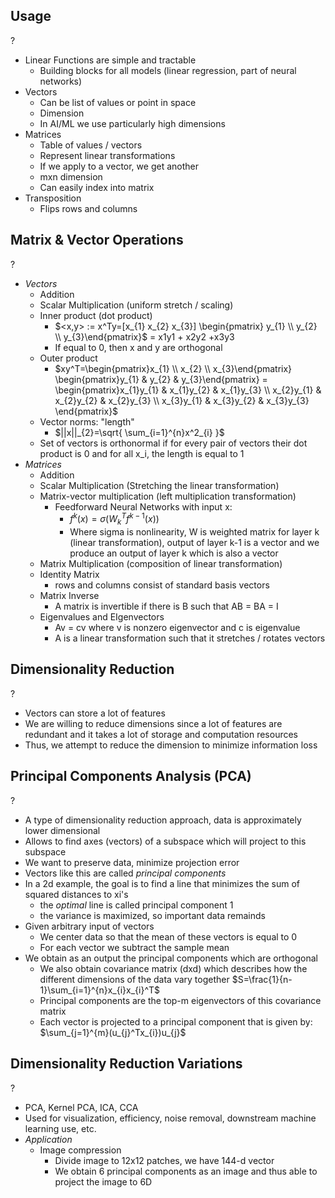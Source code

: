 ## Usage
?
- Linear Functions are simple and tractable
	- Building blocks for all models (linear regression, part of neural networks)
- Vectors
	- Can be list of values or point in space
	- Dimension
	- In AI/ML we use particularly high dimensions
- Matrices
	- Table of values / vectors
	- Represent linear transformations
	- If we apply to a vector, we get another
	- mxn dimension
	- Can easily index into matrix
- Transposition
	- Flips rows and columns
<!--SR:!2025-09-29,4,270-->

## Matrix & Vector Operations
?
- *Vectors*
	- Addition
	- Scalar Multiplication (uniform stretch / scaling)
	- Inner product (dot product)
		- $<x,y> := x^Ty=[x_{1} x_{2} x_{3}] \begin{pmatrix} y_{1} \\ y_{2} \\ y_{3}\end{pmatrix}$ = x1y1 + x2y2 +x3y3
		- If equal to 0, then x and y are orthogonal
	- Outer product
		- $xy^T=\begin{pmatrix}x_{1} \\ x_{2} \\ x_{3}\end{pmatrix} \begin{pmatrix}y_{1}  & y_{2}  & y_{3}\end{pmatrix} = \begin{pmatrix}x_{1}y_{1}  & x_{1}y_{2} & x_{1}y_{3} \\ x_{2}y_{1} & x_{2}y_{2} & x_{2}y_{3} \\ x_{3}y_{1} & x_{3}y_{2} & x_{3}y_{3} \end{pmatrix}$
	- Vector norms: "length"
		- $||x||_{2}=\sqrt{ \sum_{i=1}^{n}x^2_{i} }$
	- Set of vectors is orthonormal if for every pair of vectors their dot product is 0 and for all x_i, the length is equal to 1
- *Matrices*
	- Addition
	- Scalar Multiplication (Stretching the linear transformation)
	- Matrix-vector multiplication (left multiplication transformation)
		- Feedforward Neural Networks with input x:
			- $f^k(x)=\sigma(W^T_{k}f^{k-1}(x))$
			- Where sigma is nonlinearity, W is weighted matrix for layer k (linear transformation), output of layer k-1 is a vector and we produce an output of layer k which is also a vector
	- Matrix Multiplication (composition of linear transformation)
	- Identity Matrix
		- rows and columns consist of standard basis vectors
	- Matrix Inverse
		- A matrix is invertible if there is B such that AB = BA = I
	- Eigenvalues and EIgenvectors
		- Av = cv where v is nonzero eigenvector and c is eigenvalue
		- A is a linear transformation such that it stretches / rotates vectors
<!--SR:!2025-09-29,4,270-->

## Dimensionality Reduction
?
- Vectors can store a lot of features
- We are willing to reduce dimensions since a lot of features are redundant and it takes a lot of storage and computation resources
- Thus, we attempt to reduce the dimension to minimize information loss
<!--SR:!2025-09-29,4,270-->

## Principal Components Analysis (PCA)
?
- A type of dimensionality reduction approach, data is approximately lower dimensional
- Allows to find axes (vectors) of a subspace which will project to this subspace
- We want to preserve data, minimize projection error
- Vectors like this are called *principal components*
- In a 2d example, the goal is to find a line that minimizes the sum of squared distances to xi's
	- the *optimal* line is called principal component 1
	- the variance is maximized, so  important data remainds
- Given arbitrary input of vectors
	- We center data so that the mean of these vectors is equal to 0
	- For each vector we subtract the sample mean
- We obtain as an output the principal components which are orthogonal
	- We also obtain covariance matrix (dxd) which describes how the different dimensions of the data vary together $S=\frac{1}{n-1}\sum_{i=1}^{n}x_{i}x_{i}^T$
	- Principal components are the top-m eigenvectors of this covariance matrix
	- Each vector is projected to a principal component that is given by: $\sum_{j=1}^{m}(u_{j}^Tx_{i})u_{j}$
<!--SR:!2025-09-28,3,257-->

## Dimensionality Reduction Variations
?
- PCA, Kernel PCA, ICA, CCA
- Used for visualization, efficiency, noise removal, downstream machine learning use, etc.
- *Application*
	- Image compression
		- Divide image to 12x12 patches, we have 144-d vector
		- We obtain 6 principal components as an image and thus able to project the image to 6D
<!--SR:!2025-09-29,4,270-->